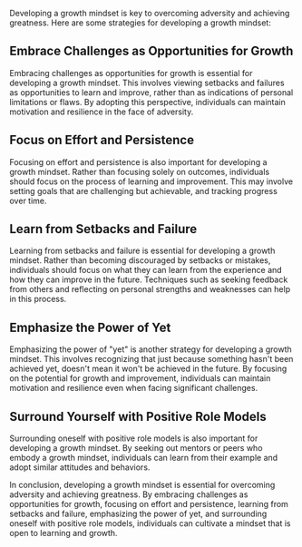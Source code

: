 
Developing a growth mindset is key to overcoming adversity and achieving greatness. Here are some strategies for developing a growth mindset:

Embrace Challenges as Opportunities for Growth
----------------------------------------------

Embracing challenges as opportunities for growth is essential for developing a growth mindset. This involves viewing setbacks and failures as opportunities to learn and improve, rather than as indications of personal limitations or flaws. By adopting this perspective, individuals can maintain motivation and resilience in the face of adversity.

Focus on Effort and Persistence
-------------------------------

Focusing on effort and persistence is also important for developing a growth mindset. Rather than focusing solely on outcomes, individuals should focus on the process of learning and improvement. This may involve setting goals that are challenging but achievable, and tracking progress over time.

Learn from Setbacks and Failure
-------------------------------

Learning from setbacks and failure is essential for developing a growth mindset. Rather than becoming discouraged by setbacks or mistakes, individuals should focus on what they can learn from the experience and how they can improve in the future. Techniques such as seeking feedback from others and reflecting on personal strengths and weaknesses can help in this process.

Emphasize the Power of Yet
--------------------------

Emphasizing the power of "yet" is another strategy for developing a growth mindset. This involves recognizing that just because something hasn't been achieved yet, doesn't mean it won't be achieved in the future. By focusing on the potential for growth and improvement, individuals can maintain motivation and resilience even when facing significant challenges.

Surround Yourself with Positive Role Models
-------------------------------------------

Surrounding oneself with positive role models is also important for developing a growth mindset. By seeking out mentors or peers who embody a growth mindset, individuals can learn from their example and adopt similar attitudes and behaviors.

In conclusion, developing a growth mindset is essential for overcoming adversity and achieving greatness. By embracing challenges as opportunities for growth, focusing on effort and persistence, learning from setbacks and failure, emphasizing the power of yet, and surrounding oneself with positive role models, individuals can cultivate a mindset that is open to learning and growth.
